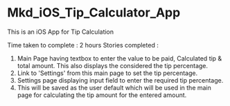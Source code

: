 # Mkd_iOS_Tip_Calculator_App
This is an iOS App for Tip Calculation

Time taken to complete : 2 hours
Stories completed : 

1. Main Page having textbox to enter the value to be paid, Calculated tip & total amount. This also displays the considered the tip percentage. 
2. Link to 'Settings' from this main page to set the tip percentage.
3. Settings page displaying input field to enter the required tip percentage. 
4. This will be saved as the user default which will be used in the main page for calculating the tip amount for the entered amount. 



